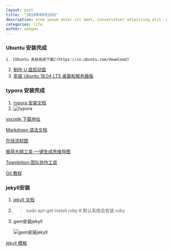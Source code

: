 ```yaml
---
layout: post
title:  "2019年09月28日"
description: orem ipsum dolor sit amet, consectetuer adipiscing elit. Aenean commodo ligula eget dolor. Aenean massa. Cum sociis natoque penatibus et magnis dis parturient montes, nascetur ridiculus mus. 
categories: life
author: wangwu
---
```


### Ubuntu 安装完成

```
1. [Ubuntu 系统系统下载](https://cn.ubuntu.com/dowmload)
```

2. [制作 U 盘启动盘](https://jingyan.baidu.com/article/5225f26b0bb45fe6fa0908bc.html)
3. [安装 Ubuntu 18.04 LTS 桌面和服务器版](https://baijiahao.baidu.com/s?id=1616490790245132419&wfr=spider&for=pc)

### typora 安装完成

1. [typora 安装文档](https://www.typora.io/#linux)
2. ![typora](https://wwyywg.github.io/ww-blog/images/log/2019-09-28/typora安装.png)

[vscode 下载地址](https://code.visualstudio.com/Download)

[Markdown 语法文档](http://www.markdown.cn/)

[在线流程图](https://www.processon.com)

[极简大纲工具-一键生成思维导图](https://mubu.com/)

[Teambition 团队协作工具](https://www.teambition.com/)

[Git 教程](https://git-scm.com/en/v2)

### jekyll安装

1. [jekyll 文档](http://jekyllcn.com/)

2. > sudo apt-get install ruby	  # 默认系统会安装 ruby

3. gem安装jekyll

   ![gem安装jekyll](https://wwyywg.github.io/ww-blog/images/log/2019-09-28/jekyll安装运行.png)

[jekyll 模板](http://jekyllthemes.org/)



